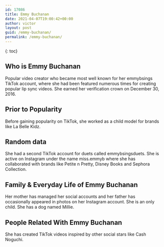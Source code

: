 ```yaml
---
id: 17086
title: Emmy Buchanan
date: 2021-04-07T19:00:42+00:00
author: victor
layout: post
guid: /emmy-buchanan/
permalink: /emmy-buchanan/
---
```



{: toc}


## Who is Emmy Buchanan



Popular video creator who became most well known for her emmybsings TikTok account, where she had been featured numerous times for creating popular lip sync videos. She earned her verification crown on December 30, 2016. 

                
                
                
## Prior to Popularity



Before gaining popularity on TikTok, she worked as a child model for brands like La Belle Kidz. 

                
                
                
## Random data



She had a second TikTok account for duets called emmybsingsduets. She is active on Instagram under the name miss.emmyb where she has collaborated with brands like Petite n Pretty, Disney Books and Sephora Collection. 

                
                
                
## Family & Everyday Life of Emmy Buchanan



Her mother has managed her social accounts and her father has occasionally appeared in photos on her Instagram account. She is an only child. She has a dog named Millie. 

                
                
                
## People Related With Emmy Buchanan



She has created TikTok videos inspired by other social stars like Cash Noguchi. 

                
              
            
          
          
          